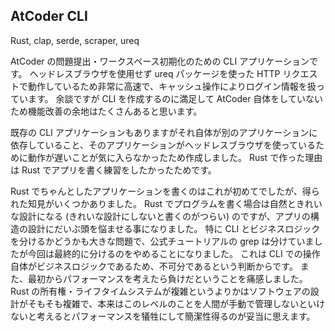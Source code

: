 ## AtCoder CLI

<gh-repo-card name="Tsukina-7mochi/atcoder-cli"></gh-repo-card>

<!-- 使った言語・技術 -->
<tech-tags>
Rust, clap, serde, scraper, ureq
</tech-tags>

<!-- 概要 -->
AtCoder の問題提出・ワークスペース初期化のための CLI アプリケーションです。
ヘッドレスブラウザを使用せず ureq パッケージを使った HTTP リクエストで動作しているため非常に高速で、キャッシュ操作によりログイン情報を扱っています。
余談ですが CLI を作成するのに満足して AtCoder 自体をしていないため機能改善の余地はたくさんあると思います。

<!-- 作った理由 -->
既存の CLI アプリケーションもありますがそれ自体が別のアプリケーションに依存していること、そのアプリケーションがヘッドレスブラウザを使っているために動作が遅いことが気に入らなかったため作成しました。
Rust で作った理由は Rust でアプリを書く練習をしたかったためです。

<!-- 評価・予定 -->
Rust でちゃんとしたアプリケーションを書くのはこれが初めてでしたが、得られた知見がいくつかありました。
Rust でプログラムを書く場合は自然ときれいな設計になる (きれいな設計にしないと書くのがつらい) のですが、アプリの構造の設計にだいぶ頭を悩ませる事になりました。
特に CLI とビジネスロジックを分けるかどうかも大きな問題で、公式チュートリアルの grep は分けていましたが今回は最終的に分けるのをやめることになりました。
これは CLI での操作自体がビジネスロジックであるため、不可分であるという判断からです。
また、最初からパフォーマンスを考えたら負けだということを痛感しました。
Rust の所有権・ライフタイムシステムが複雑というよりかはソフトウェアの設計がそもそも複雑で、本来はこのレベルのことを人間が手動で管理しないといけないと考えるとパフォーマンスを犠牲にして簡潔性得るのが妥当に思えます。

